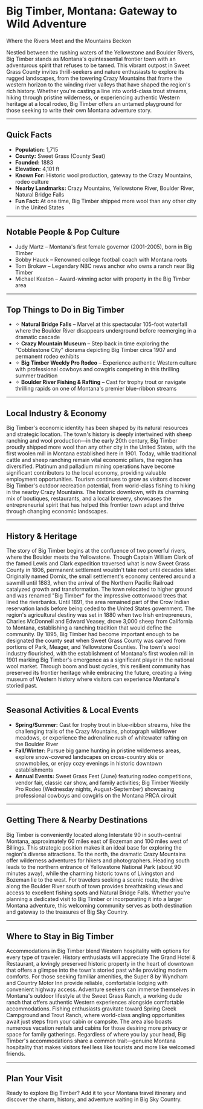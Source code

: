 # Big Timber, Montana: Gateway to Wild Adventure
Where the Rivers Meet and the Mountains Beckon

Nestled between the rushing waters of the Yellowstone and Boulder Rivers, Big Timber stands as Montana's quintessential frontier town with an adventurous spirit that refuses to be tamed. This vibrant outpost in Sweet Grass County invites thrill-seekers and nature enthusiasts to explore its rugged landscapes, from the towering Crazy Mountains that frame the western horizon to the winding river valleys that have shaped the region's rich history. Whether you're casting a line into world-class trout streams, hiking through pristine wilderness, or experiencing authentic Western heritage at a local rodeo, Big Timber offers an untamed playground for those seeking to write their own Montana adventure story.

---

## Quick Facts

- **Population:** 1,715
- **County:** Sweet Grass (County Seat)
- **Founded:** 1883
- **Elevation:** 4,101 ft
- **Known For:** Historic wool production, gateway to the Crazy Mountains, rodeo culture
- **Nearby Landmarks:** Crazy Mountains, Yellowstone River, Boulder River, Natural Bridge Falls
- **Fun Fact:** At one time, Big Timber shipped more wool than any other city in the United States

---

## Notable People & Pop Culture

- Judy Martz – Montana's first female governor (2001-2005), born in Big Timber
- Bobby Hauck – Renowned college football coach with Montana roots
- Tom Brokaw – Legendary NBC news anchor who owns a ranch near Big Timber
- Michael Keaton – Award-winning actor with property in the Big Timber area

---

## Top Things to Do in Big Timber

- ✧ **Natural Bridge Falls** – Marvel at this spectacular 105-foot waterfall where the Boulder River disappears underground before reemerging in a dramatic cascade
- ✧ **Crazy Mountain Museum** – Step back in time exploring the "Cobblestone City" diorama depicting Big Timber circa 1907 and permanent rodeo exhibits
- ✧ **Big Timber Weekly Pro Rodeo** – Experience authentic Western culture with professional cowboys and cowgirls competing in this thrilling summer tradition
- ✧ **Boulder River Fishing & Rafting** – Cast for trophy trout or navigate thrilling rapids on one of Montana's premier blue-ribbon streams

---

## Local Industry & Economy

Big Timber's economic identity has been shaped by its natural resources and strategic location. The town's history is deeply intertwined with sheep ranching and wool production—in the early 20th century, Big Timber proudly shipped more wool than any other city in the United States, with the first woolen mill in Montana established here in 1901. Today, while traditional cattle and sheep ranching remain vital economic pillars, the region has diversified. Platinum and palladium mining operations have become significant contributors to the local economy, providing valuable employment opportunities. Tourism continues to grow as visitors discover Big Timber's outdoor recreation potential, from world-class fishing to hiking in the nearby Crazy Mountains. The historic downtown, with its charming mix of boutiques, restaurants, and a local brewery, showcases the entrepreneurial spirit that has helped this frontier town adapt and thrive through changing economic landscapes.

---

## History & Heritage

The story of Big Timber begins at the confluence of two powerful rivers, where the Boulder meets the Yellowstone. Though Captain William Clark of the famed Lewis and Clark expedition traversed what is now Sweet Grass County in 1806, permanent settlement wouldn't take root until decades later. Originally named Dornix, the small settlement's economy centered around a sawmill until 1883, when the arrival of the Northern Pacific Railroad catalyzed growth and transformation. The town relocated to higher ground and was renamed "Big Timber" for the impressive cottonwood trees that lined the riverbanks. Until 1891, the area remained part of the Crow Indian reservation lands before being ceded to the United States government. The region's agricultural destiny was set in 1880 when two Irish entrepreneurs, Charles McDonnell and Edward Veasey, drove 3,000 sheep from California to Montana, establishing a ranching tradition that would define the community. By 1895, Big Timber had become important enough to be designated the county seat when Sweet Grass County was carved from portions of Park, Meager, and Yellowstone Counties. The town's wool industry flourished, with the establishment of Montana's first woolen mill in 1901 marking Big Timber's emergence as a significant player in the national wool market. Through boom and bust cycles, this resilient community has preserved its frontier heritage while embracing the future, creating a living museum of Western history where visitors can experience Montana's storied past.

---

## Seasonal Activities & Local Events

- **Spring/Summer:** Cast for trophy trout in blue-ribbon streams, hike the challenging trails of the Crazy Mountains, photograph wildflower meadows, or experience the adrenaline rush of whitewater rafting on the Boulder River
- **Fall/Winter:** Pursue big game hunting in pristine wilderness areas, explore snow-covered landscapes on cross-country skis or snowmobiles, or enjoy cozy evenings in historic downtown establishments
- **Annual Events:** Sweet Grass Fest (June) featuring rodeo competitions, vendor fair, classic car show, and family activities; Big Timber Weekly Pro Rodeo (Wednesday nights, August-September) showcasing professional cowboys and cowgirls on the Montana PRCA circuit

---

## Getting There & Nearby Destinations

Big Timber is conveniently located along Interstate 90 in south-central Montana, approximately 60 miles east of Bozeman and 100 miles west of Billings. This strategic position makes it an ideal base for exploring the region's diverse attractions. To the north, the dramatic Crazy Mountains offer wilderness adventures for hikers and photographers. Heading south leads to the northern entrance of Yellowstone National Park (about 90 minutes away), while the charming historic towns of Livingston and Bozeman lie to the west. For travelers seeking a scenic route, the drive along the Boulder River south of town provides breathtaking views and access to excellent fishing spots and Natural Bridge Falls. Whether you're planning a dedicated visit to Big Timber or incorporating it into a larger Montana adventure, this welcoming community serves as both destination and gateway to the treasures of Big Sky Country.

---

## Where to Stay in Big Timber

Accommodations in Big Timber blend Western hospitality with options for every type of traveler. History enthusiasts will appreciate The Grand Hotel & Restaurant, a lovingly preserved historic property in the heart of downtown that offers a glimpse into the town's storied past while providing modern comforts. For those seeking familiar amenities, the Super 8 by Wyndham and Country Motor Inn provide reliable, comfortable lodging with convenient highway access. Adventure seekers can immerse themselves in Montana's outdoor lifestyle at the Sweet Grass Ranch, a working dude ranch that offers authentic Western experiences alongside comfortable accommodations. Fishing enthusiasts gravitate toward Spring Creek Campground and Trout Ranch, where world-class angling opportunities await just steps from your cabin or campsite. The area also boasts numerous vacation rentals and cabins for those desiring more privacy or space for family gatherings. Regardless of where you lay your head, Big Timber's accommodations share a common trait—genuine Montana hospitality that makes visitors feel less like tourists and more like welcomed friends.

---

## Plan Your Visit

Ready to explore Big Timber? Add it to your Montana travel itinerary and discover the charm, history, and adventure waiting in Big Sky Country.
